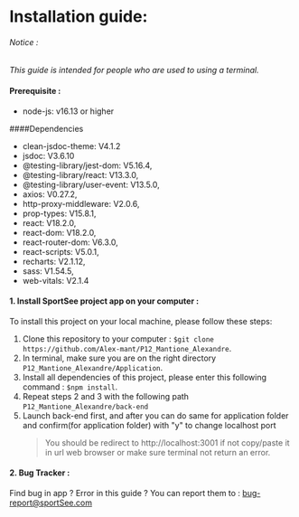 # Installation guide:

###### Notice :
*This guide is intended for people who are used to using a terminal.*

#### Prerequisite :
- node-js: v16.13 or higher

####Dependencies
- clean-jsdoc-theme: V4.1.2
- jsdoc: V3.6.10
- @testing-library/jest-dom: V5.16.4,
- @testing-library/react: V13.3.0,
- @testing-library/user-event: V13.5.0,
- axios: V0.27.2,
- http-proxy-middleware: V2.0.6,
- prop-types: V15.8.1,
- react: V18.2.0,
- react-dom: V18.2.0,
- react-router-dom: V6.3.0,
- react-scripts: V5.0.1,
- recharts: V2.1.12,
- sass: V1.54.5,
- web-vitals: V2.1.4

#### 1. Install SportSee project app on your computer :

To install this project on your local machine, please follow these steps:

1. Clone this repository to your computer : ```$git clone https://github.com/Alex-mant/P12_Mantione_Alexandre```.
2. In terminal, make sure you are on the right directory ```P12_Mantione_Alexandre/Application```.
3. Install all dependencies of this project, please enter this following command : ```$npm install```.
4. Repeat steps 2 and 3 with the following path ```P12_Mantione_Alexandre/back-end```
5. Launch back-end first, and after you can do same for application folder and confirm(for application folder) with "y" to change localhost port
    > You should be redirect to http://localhost:3001 if not copy/paste it in url web browser or make sure terminal not return an error.

#### 2. Bug Tracker :
Find bug in app ? Error in this guide ? You can report them to : bug-report@sportSee.com

